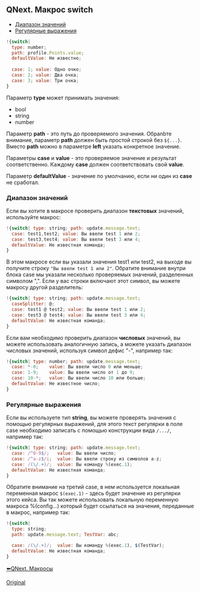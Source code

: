 ## QNext. Макрос switch
* [Диапазон значений](#диапазон-значении)
* [Регулярные выражения](#регулярные-выражения)
```js 
!{switch|
  type: number;
  path: profile.Points.value;
  defaultValue: Не известно;
  
  case: 1; value: Одно очко;
  case: 2; value: Два очка;
  case: 3; value: Три очка;
}

```

Параметр  **type** может принимать значения:
* bool
* string
* number

Параметр **path** - это путь до проверяемого значения. Обраnbте внимание, параметр **path** должен быть простой строкой без `${...}`. Вместо **path** можно в параметре **left**  указать конкретное значение.

Параметры **case** и **value** - это проверяемое значение и результат соответственно. Каждому **case** должен соответствовать свой **value**.

Параметр **defaultValue** - значение по умолчанию, если ни один из **case** не сработал.
### Диапазон значений

Если вы хотите в макросе проверить диапазон **текстовых** значений, используйте макрос:
```js 
!{switch| type: string; path: update.message.text;
  case: test1,test2; value: Вы ввели test 1 или 2;
  case: test3,test4; value: Вы ввели test 3 или 4;
  defaultValue: Не известная команда;
}

```

В этом макросе если вы указали значения test1 или test2, на выходе вы получите строку `"Вы ввели test 1 или 2"`.  Обратите внимание внутри блока case мы указали несколько проверяемых значений, разделенных символом ",". Если у вас строки включают этот символ, вы можете макросу другой разделитель:
```js 
!{switch| type: string; path: update.message.text;
  caseSplitter: @;
  case: test1 @ test2; value: Вы ввели test 1 или 2;
  case: test3 @ test4; value: Вы ввели test 3 или 4;
  defaultValue: Не известная команда;
}

```

Если вам необходимо проверить диапазон **числовых** значений,  вы можете использовать аналогичную запись, а можете указать диапазон числовых значений, используя символ дефис "-", например так:
```js 
!{switch| type: number; path: update.message.text;
  case: *-0;    value: Вы ввели число 0 или меньше;
  case: 1-9;    value: Вы ввели число от 1 до 9;
  case: 10-*;   value: Вы ввели число 10 или больше;
  defaultValue: Не известное число;
}

```


### Регулярные выражения

Если вы используете тип **string**, вы можете проверять значения с помощью регулярных выражений, для этого текст регулярки в поле case необходимо записать с помощью конструкции вида `/.../`, например так:
```js 
!{switch| type: string; path: update.message.text;
  case: /^0-9$/;   value: Вы ввели число;
  case: /^a-z$/i;  value: Вы ввели строку из символов a-z;
  case: /(\/.+)/;  value: Вы команду %(exec.1);
  defaultValue: Не известная команда;
}

```

Обратите внимание на третий case, в нем используется локальная переменная макрос `$(exec.1)` - здесь будет значение из регулярки этого кейса. Вы так можете использовать локальную переменную макроса %(config...) который будет ссылаться на значения, переданные в макрос, например так:
```js 
!{switch| 
  type: string; 
  path: update.message.text; TestVar: abc;

  case: /(\/.+)/;  value: Вы команду %(exec.1), $(TestVar);
  defaultValue: Не известная команда;
}

```







[⬅️QNext. Макросы](/docs-test/ph/macros)
  
[Original](https://telegra.ph/QNext-Macros-Switch-01-09)